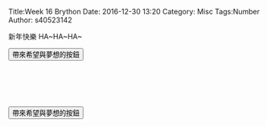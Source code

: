 Title:Week 16 Brython 
Date: 2016-12-30 13:20
Category: Misc
Tags:Number
Author: s40523142

新年快樂 HA~HA~HA~

<!-- PELICAN_END_SUMMARY -->

<!-- 導入 Brython 標準程式庫 -->

<script type="text/javascript" 
    src="https://cdn.rawgit.com/brython-dev/brython/master/www/src/brython_dist.js">
</script>

<!-- 啟動 Brython -->

<script>
window.onload=function(){
brython(1);
}
</script>

<!-- 以下可以執行  Brython 程式 -->
<div id="newyear"></div>
<script type="text/python3">
from browser import document
from browser import html
import random
print_location = document["newyear"]

def gen_int():
    num = random.randint(1, 49)
    # 設法將 num 列印在網頁上
    #print_location = document["newyear"]
    print_location <= num + html.BR()

def lottery(e):
    for i in range(6):
        gen_int()
    print_location <= "恭喜中獎!!!快去簽樂透" + html.BR()
    
#document["but1"].bind("click", gen_int)
document["but1"].bind("click", lottery)
</script>
<button id="but1">帶來希望與夢想的按鈕</button> 

<pre class="brush: python">

<div id="newyear"></div>
<script type="text/python3">
from browser import document
from browser import html
import random
print_location = document["newyear"]

def gen_int():
    num = random.randint(1, 49)
    # 設法將 num 列印在網頁上
    #print_location = document["newyear"]
    print_location <= num + html.BR()

def lottery(e):
    for i in range(6):
        gen_int()
    print_location <= "恭喜中獎!!!快去簽樂透" + html.BR()
    
#document["but1"].bind("click", gen_int)
document["but1"].bind("click", lottery)
</script>
<button id="but1">帶來希望與夢想的按鈕</button> 

</pre>
